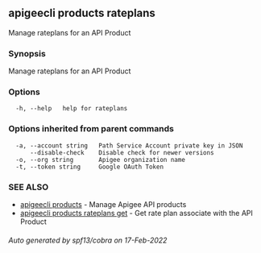 ## apigeecli products rateplans

Manage rateplans for an API Product

### Synopsis

Manage rateplans for an API Product

### Options

```
  -h, --help   help for rateplans
```

### Options inherited from parent commands

```
  -a, --account string   Path Service Account private key in JSON
      --disable-check    Disable check for newer versions
  -o, --org string       Apigee organization name
  -t, --token string     Google OAuth Token
```

### SEE ALSO

* [apigeecli products](apigeecli_products.md)	 - Manage Apigee API products
* [apigeecli products rateplans get](apigeecli_products_rateplans_get.md)	 - Get rate plan associate with the API Product

###### Auto generated by spf13/cobra on 17-Feb-2022
